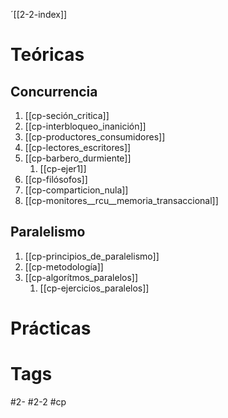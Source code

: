 ´[[2-2-index]]
# Teóricas
## Concurrencia
1. [[cp-seción_critica]]
2. [[cp-interbloqueo_inanición]]
3. [[cp-productores_consumidores]]
4. [[cp-lectores_escritores]]
5. [[cp-barbero_durmiente]]
	1. [[cp-ejer1]]
6. [[cp-filósofos]]
7. [[cp-comparticion_nula]]
8. [[cp-monitores__rcu__memoria_transaccional]]
## Paralelismo
1. [[cp-principios_de_paralelismo]]
2. [[cp-metodología]]
3. [[cp-algorítmos_paralelos]]
	1. [[cp-ejercicios_paralelos]]
# Prácticas
# Tags
#2-
#2-2
#cp
